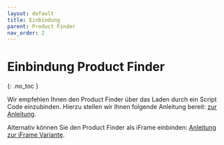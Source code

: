 ```yaml
---
layout: default
title: Einbindung
parent: Product Finder
nav_order: 2
---
```


# Einbindung Product Finder
{: .no_toc }

Wir empfehlen Ihnen den Product Finder über das Laden durch ein Script Code einzubinden. Hierzu stellen wir Ihnen folgende Anleitung bereit: [zur Anleitung](/CADI-Documentation/Product-Finder/Script-Code-Variante).

Alternativ können Sie den Product Finder als iFrame einbinden: [Anleitung zur iFrame Variante](/CADI-Documentation/Product-Finder/iFrame-Variante).